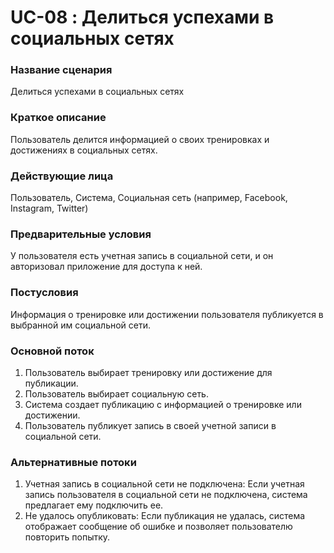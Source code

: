 # UC-08 : Делиться успехами в социальных сетях

### Название сценария

Делиться успехами в социальных сетях

### Краткое описание

Пользователь делится информацией о своих тренировках и достижениях в социальных сетях.

### Действующие лица

Пользователь, Система, Социальная сеть (например, Facebook, Instagram, Twitter)

### Предварительные условия

У пользователя есть учетная запись в социальной сети, и он авторизовал приложение для доступа к ней.

### Постусловия

Информация о тренировке или достижении пользователя публикуется в выбранной им социальной сети.

### Основной поток

1. Пользователь выбирает тренировку или достижение для публикации.
2. Пользователь выбирает социальную сеть.
3. Система создает публикацию с информацией о тренировке или достижении.
4. Пользователь публикует запись в своей учетной записи в социальной сети.

### Альтернативные потоки

1. Учетная запись в социальной сети не подключена: Если учетная запись пользователя в социальной сети не подключена, система предлагает ему подключить ее.
2. Не удалось опубликовать: Если публикация не удалась, система отображает сообщение об ошибке и позволяет пользователю повторить попытку.


